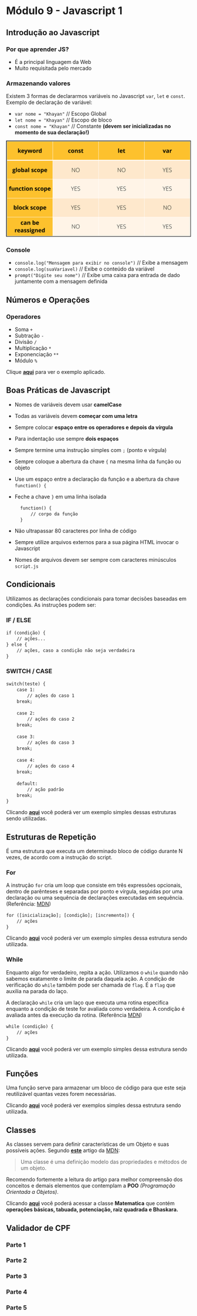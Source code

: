 # Módulo 9 - Javascript 1

## Introdução ao Javascript

### Por que aprender JS?

- É a principal linguagem da Web
- Muito requisitada pelo mercado

### Armazenando valores

Existem 3 formas de declararmos variáveis no Javascript `var`, `let` e `const`. Exemplo de declaração de variável:

- `var nome = "Khayan"` // Escopo Global
- `let nome = "Khayan"` // Escopo de bloco
- `const nome = "Khayan"` // Constante **(devem ser inicializadas no momento de sua declaração!)**

![board-variaveis.png](const-vs-let-vs-var.png)

### Console

- `console.log("Mensagem para exibir no console")` // Exibe a mensagem
- `console.log(suaVariavel)` // Exibe o conteúdo da variável
- `prompt("Digite seu nome")` // Exibe uma caixa para entrada de dado juntamente com a mensagem definida

## Números e Operações

### Operadores

- Soma `+`
- Subtração `-`
- Divisão `/`
- Multiplicação `*`
- Exponenciação `**`
- Módulo `%`

Clique **[aqui](operadores.js)** para ver o exemplo aplicado.

## Boas Práticas de Javascript

- Nomes de variáveis devem usar **camelCase**
- Todas as variáveis devem **começar com uma letra**
- Sempre colocar **espaço entre os operadores e depois da vírgula**
- Para indentação use sempre **dois espaços**
- Sempre termine uma instrução simples com `;` (ponto e vírgula)
- Sempre coloque a abertura da chave `{` na mesma linha da função ou objeto
- Use um espaço entre a declaração da função e a abertura da chave `function() {`
- Feche a chave `}` em uma linha isolada
        
        function() {
            // corpo da função
        }

- Não ultrapassar 80 caracteres por linha de código
- Sempre utilize arquivos externos para a sua página HTML invocar o Javascript
- Nomes de arquivos devem ser sempre com caracteres minúsculos `script.js`

## Condicionais

Utilizamos as declarações condicionais para tomar decisões baseadas em condições. As instruções podem ser:

### IF / ELSE

    if (condição) {
        // ações...
    } else {
        // ações, caso a condição não seja verdadeira
    }

### SWITCH / CASE

    switch(teste) {
        case 1:
            // ações do caso 1
        break;

        case 2:
            // ações do caso 2
        break;

        case 3:
            // ações do caso 3
        break;

        case 4:
            // ações do caso 4
        break;

        default:
            // ação padrão
        break;
    }

Clicando **[aqui](condicionais.js)** você poderá ver um exemplo simples dessas estruturas sendo utilizadas.

## Estruturas de Repetição

É uma estrutura que executa um determinado bloco de código durante N vezes, de acordo com a instrução do script.

### For

A instrução `for` cria um loop que consiste em três expressões opcionais, dentro de parênteses e separadas por ponto e vírgula, seguidas por uma declaração ou uma sequência de declarações executadas em sequência. (Referência: [MDN](https://developer.mozilla.org/pt-BR/docs/Web/JavaScript/Reference/Statements/for))

    for ([inicialização]; [condição]; [incremento]) {
        // ações
    }

Clicando **[aqui](for.js)** você poderá ver um exemplo simples dessa estrutura sendo utilizada.

### While

Enquanto algo for verdadeiro, repita a ação. Utilizamos o `while` quando não sabemos exatamente o limite de parada daquela ação. A condição de verificação do `while` também pode ser chamada de `flag`. É a `flag` que auxilia na parada do laço.

A declaração `while` cria um laço que executa uma rotina especifica enquanto a condição de teste for avaliada como verdadeira. A condição é avaliada antes da execução da rotina. (Referência [MDN](https://developer.mozilla.org/pt-BR/docs/Web/JavaScript/Reference/Statements/while))

    while (condição) {
        // ações
    }

Clicando **[aqui](while.js)** você poderá ver um exemplo simples dessa estrutura sendo utilizada.

## Funções

Uma função serve para armazenar um bloco de código para que este seja reutilizável quantas vezes forem necessárias.

Clicando **[aqui](funcao.js)** você poderá ver exemplos simples dessa estrutura sendo utilizada.

## Classes

As classes servem para definir características de um Objeto e suas possíveis ações. Segundo **[este](https://developer.mozilla.org/pt-BR/docs/Web/JavaScript/Introduction_to_Object-Oriented_JavaScript)** artigo da [MDN](https://developer.mozilla.org/pt-BR/): 

> Uma classe é uma definição modelo das propriedades e métodos de um objeto.

Recomendo fortemente a leitura do artigo para melhor compreensão dos conceitos e demais elementos que contemplam a **POO** _(Programação Orientada a Objetos)_.

Clicando **[aqui](classe.js)** você poderá acessar a classe **Matematica** que contém **operações básicas, tabuada, potenciação, raiz quadrada e Bhaskara.**

## Validador de CPF
### Parte 1
### Parte 2
### Parte 3
### Parte 4
### Parte 5